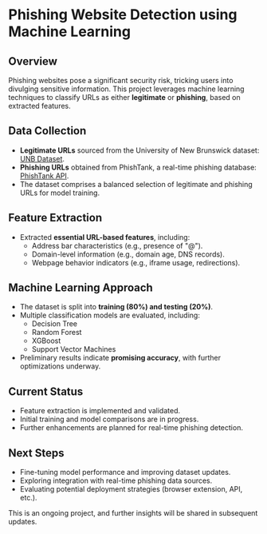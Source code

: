 # Phishing Website Detection using Machine Learning

## Overview
Phishing websites pose a significant security risk, tricking users into divulging sensitive information. This project leverages machine learning techniques to classify URLs as either **legitimate** or **phishing**, based on extracted features.

## Data Collection
- **Legitimate URLs** sourced from the University of New Brunswick dataset: [UNB Dataset](https://www.unb.ca/cic/datasets/url-2016.html).
- **Phishing URLs** obtained from PhishTank, a real-time phishing database: [PhishTank API](https://www.phishtank.com/developer_info.php).
- The dataset comprises a balanced selection of legitimate and phishing URLs for model training.

## Feature Extraction
- Extracted **essential URL-based features**, including:
  - Address bar characteristics (e.g., presence of "@").
  - Domain-level information (e.g., domain age, DNS records).
  - Webpage behavior indicators (e.g., iframe usage, redirections).

## Machine Learning Approach
- The dataset is split into **training (80%) and testing (20%)**.
- Multiple classification models are evaluated, including:
  - Decision Tree
  - Random Forest
  - XGBoost
  - Support Vector Machines
- Preliminary results indicate **promising accuracy**, with further optimizations underway.

## Current Status
- Feature extraction is implemented and validated.
- Initial training and model comparisons are in progress.
- Further enhancements are planned for real-time phishing detection.

## Next Steps
- Fine-tuning model performance and improving dataset updates.
- Exploring integration with real-time phishing data sources.
- Evaluating potential deployment strategies (browser extension, API, etc.).

This is an ongoing project, and further insights will be shared in subsequent updates.